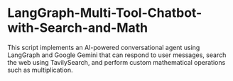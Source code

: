 # LangGraph-Multi-Tool-Chatbot-with-Search-and-Math
This script implements an AI-powered conversational agent using LangGraph and Google Gemini that can respond to user messages, search the web using TavilySearch, and perform custom mathematical operations such as multiplication.
